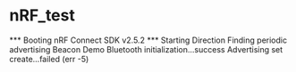 # nRF_test
*** Booting nRF Connect SDK v2.5.2 ***
Starting Direction Finding periodic advertising Beacon Demo
Bluetooth initialization...success
Advertising set create...failed (err -5)
